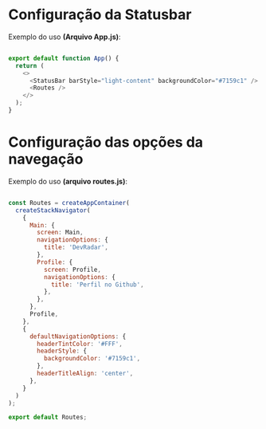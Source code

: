 # Configuração da Statusbar

Exemplo do uso **(Arquivo App.js)**:

```js

export default function App() {
  return (
    <>
      <StatusBar barStyle="light-content" backgroundColor="#7159c1" />
      <Routes />
    </>
  );
}
```

# Configuração das opções da navegação

Exemplo do uso **(arquivo routes.js)**:

```js

const Routes = createAppContainer(
  createStackNavigator(
    {
      Main: {
        screen: Main,
        navigationOptions: {
          title: 'DevRadar',
        },
        Profile: {
          screen: Profile,
          navigationOptions: {
            title: 'Perfil no Github',
          },
        },
      },
      Profile,
    },
    {
      defaultNavigationOptions: {
        headerTintColor: '#FFF',
        headerStyle: {
          backgroundColor: '#7159c1',
        },
        headerTitleAlign: 'center',
      },
    }
  )
);

export default Routes;
```